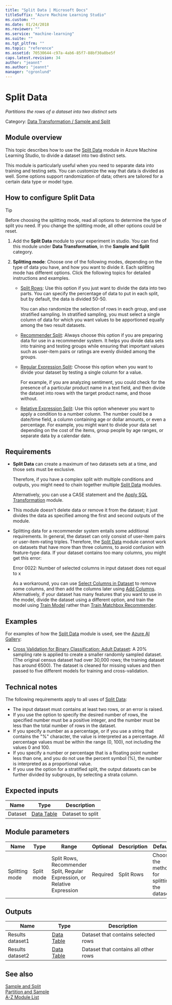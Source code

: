 ```yaml
---
title: "Split Data | Microsoft Docs"
titleSuffix: "Azure Machine Learning Studio"
ms.custom: ""
ms.date: 01/24/2018
ms.reviewer: ""
ms.service: "machine-learning"
ms.suite: ""
ms.tgt_pltfrm: ""
ms.topic: "reference"
ms.assetid: 70530644-c97a-4ab6-85f7-88bf30a8be5f
caps.latest.revision: 34
author: "jeannt"
ms.author: "jeannt"
manager: "cgronlund"
---
```

# Split Data

*Partitions the rows of a dataset into two distinct sets*

Category: [Data Transformation / Sample and Split](data-transformation-sample-and-split.md)

## Module overview

This topic describes how to use the [Split Data](split-data.md) module in Azure Machine Learning Studio, to divide a dataset into two distinct sets.

This module is particularly useful when you need to separate data into training and testing sets. You can customize the way that data is divided as well. Some options support randomization of data; others are tailored for a certain data type or model type.

## How to configure Split Data

> [!TIP]
> Before choosing the splitting mode, read all options to determine the type of split you need.
> If you change the splitting mode, all other options could be reset.

1. Add the **Split Data** module to your experiment in studio. You can find this module under **Data Transformation**, in the **Sample and Split** category.

2. **Splitting mode**: Choose one of the following modes, depending on the type of data you have, and how you want to divide it. Each splitting mode has different options. Click the following topics for detailed instructions and examples. 

    - [Split Rows](split-data-using-split-rows.md): Use this option if you just want to divide the data into two parts. You can specify the percentage of data to put in each split, but by default, the data is divided 50-50.

        You can also randomize the selection of rows in each group, and use stratified sampling. In stratified sampling, you must select a single column of data for which you want values to be apportioned equally among the two result datasets.  

    - [Recommender Split](split-data-using-recommender-split.md):  Always choose this option if you are preparing data for use in a recommender system. It helps you divide data sets into training and testing groups while ensuring that important values such as user-item pairs or ratings are evenly divided among the groups.

    - [Regular Expression Split](split-data-using-regular-expression.md):  Choose this option when you want to divide your dataset by testing a single column for a value.

        For example, if you are analyzing sentiment, you could check for the presence of a particular product name in a text field, and then divide the dataset into rows with the target product name, and those without.

    - [Relative Expression Split](split-data-using-relative-expression.md):  Use this option whenever you want to apply a condition to a number column. The number could be a date/time field, a column containing age or dollar amounts, or even a percentage. For example, you might want to divide your data set depending on the cost of the items, group people by age ranges, or separate data by a calendar date.

## Requirements

- **Split Data** can create a maximum of two datasets sets at a time, and those sets must be exclusive. 

    Therefore, if you have a complex split with multiple conditions and outputs, you might need to chain together multiple [Split Data](split-data.md) modules.

    Alternatively, you can use a CASE statement and the [Apply SQL Transformation](apply-sql-transformation.md) module.

- This module doesn't delete data or remove it from the dataset; it just divides the data as specified among the first and second outputs of the module.

- Splitting data for a recommender system entails some additional requirements. In general, the dataset can only consist of user-item pairs or user-item-rating triples. Therefore, the [Split Data](split-data.md) module cannot work on datasets that have more than three columns, to avoid confusion with feature-type data. If your dataset contains too many columns, you might get this error:

    Error 0022: Number of selected columns in input dataset does not equal to x  

    As a workaround, you can use [Select Columns in Dataset](select-columns-in-dataset.md) to remove some columns, and then add the columns later using [Add Columns](add-columns.md). Alternatively, if your dataset has many features that you want to use in the model, divide the dataset using a different option, and train the model using [Train Model](train-model.md) rather than [Train Matchbox Recommender](train-matchbox-recommender.md). 

## <a name="bkmk_Examples"></a> Examples  

For examples of how the [Split Data](split-data.md) module is used, see the [Azure AI Gallery](https://gallery.cortanaintelligence.com/):  

- [Cross Validation for Binary Classification: Adult Dataset](http://go.microsoft.com/fwlink/?LinkId=525734): A 20% sampling rate is applied to create a smaller randomly sampled dataset. (The original census dataset had over 30,000 rows; the training dataset has around 6500). The dataset is cleaned for missing values and then passed to five different models for training and cross-validation.

## Technical notes

The following requirements apply to all uses of [Split Data](split-data.md):  

- The input dataset must contains at least two rows, or an error is raised.
- If you use the option to specify the desired number of rows, the specified number must be a positive integer, and the number must be less than the total number of rows in the dataset.
- If you specify a number as a percentage, or if you use a string that contains the "%" character, the value is interpreted as a percentage. All percentage values must be within the range (0, 100), not including the values 0 and 100. 
- If you specify a number or percentage that is a floating point number less than one, and you do not use the percent symbol (%), the number is interpreted as a proportional value.
- If you use the option for a stratified split, the output datasets can be further divided by subgroups, by selecting a strata column.

## Expected inputs

|Name|Type|Description|  
|----------|----------|-----------------|  
|Dataset|[Data Table](data-table.md)|Dataset to split|  

## Module parameters

|Name|Type|Range|Optional|Description|Default|  
|----------|----------|-----------|--------------|-----------------|-------------|  
|Splitting mode|Split mode|Split Rows, Recommender Split, Regular Expression, or Relative Expression|Required|Split Rows|Choose the method for splitting the dataset|  

## Outputs

|Name|Type|Description|  
|----------|----------|-----------------|  
|Results dataset1|[Data Table](data-table.md)|Dataset that contains selected rows|  
|Results dataset2|[Data Table](data-table.md)|Dataset that contains all other rows|  

## See also

 [Sample and Split](data-transformation-sample-and-split.md)   
 [Partition and Sample](partition-and-sample.md)   
 [A-Z Module List](a-z-module-list.md)
